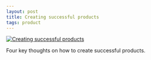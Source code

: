 ```yaml
---
layout: post
title: Creating successful products
tags: product
---
```


[![Creating successful products](https://img.youtube.com/vi/Ee8ws_vPCsQ/0.jpg)](https://www.youtube.com/watch?v=Ee8ws_vPCsQ)

Four key thoughts on how to create successful products.